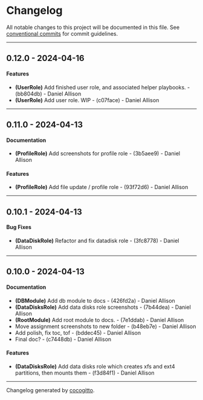 # Changelog
All notable changes to this project will be documented in this file. See [conventional commits](https://www.conventionalcommits.org/) for commit guidelines.

- - -
## 0.12.0 - 2024-04-16
#### Features
- **(UserRole)** Add finished user role, and associated helper playbooks. - (bb804db) - Daniel Allison
- **(UserRole)** Add user role. WIP - (c07face) - Daniel Allison

- - -

## 0.11.0 - 2024-04-13
#### Documentation
- **(ProfileRole)** Add screenshots for profile role - (3b5aee9) - Daniel Allison
#### Features
- **(ProfileRole)** Add file update / profile role - (93f72d6) - Daniel Allison

- - -

## 0.10.1 - 2024-04-13
#### Bug Fixes
- **(DataDiskRole)** Refactor and fix datadisk role - (3fc8778) - Daniel Allison

- - -

## 0.10.0 - 2024-04-13
#### Documentation
- **(DBModule)** Add db module to docs - (426fd2a) - Daniel Allison
- **(DataDisksRole)** Add data disks role screenshots - (7b44dea) - Daniel Allison
- **(RootModule)** Add root module to docs. - (7e1ddab) - Daniel Allison
- Move assignment screenshots to new folder - (b48eb7e) - Daniel Allison
- Add polish, fix toc, tof - (bddec45) - Daniel Allison
- Final doc? - (c7448db) - Daniel Allison
#### Features
- **(DataDisksRole)** Add data disks role which creates xfs and ext4 partitions, then mounts them - (f3d84f1) - Daniel Allison

- - -

Changelog generated by [cocogitto](https://github.com/cocogitto/cocogitto).